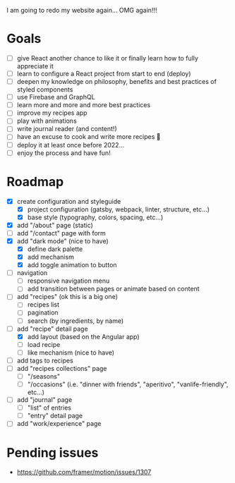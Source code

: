 I am going to redo my website again... OMG again!!!

# Goals

- [ ] give React another chance to like it or finally learn how to fully appreciate it
- [ ] learn to configure a React project from start to end (deploy)
- [ ] deepen my knowledge on philosophy, benefits and best practices of styled components
- [ ] use Firebase and GraphQL
- [ ] learn more and more and more best practices
- [ ] improve my recipes app
- [ ] play with animations
- [ ] write journal reader (and content!)
- [ ] have an excuse to cook and write more recipes 🥦
- [ ] deploy it at least once before 2022...
- [ ] enjoy the process and have fun!

# Roadmap

- [x] create configuration and styleguide
  - [x] project configuration (gatsby, webpack, linter, structure, etc...)
  - [x] base style (typography, colors, spacing, etc...)
- [x] add "/about" page (static)
- [ ] add "/contact" page with form
- [x] add "dark mode" (nice to have)
  - [x] define dark palette
  - [x] add mechanism
  - [x] add toggle animation to button
- [ ] navigation
  - [ ] responsive navigation menu
  - [ ] add transition between pages or animate based on content
- [ ] add "recipes" (ok this is a big one)
  - [ ] recipes list
  - [ ] pagination
  - [ ] search (by ingredients, by name)
- [ ] add "recipe" detail page
  - [x] add layout (based on the Angular app)
  - [ ] load recipe
  - [ ] like mechanism (nice to have)
- [ ] add tags to recipes
- [ ] add "recipes collections" page
  - [ ] "/seasons"
  - [ ] "/occasions" (i.e. "dinner with friends", "aperitivo", "vanlife-friendly", etc...)
- [ ] add "journal" page
  - [ ] "list" of entries
  - [ ] "entry" detail page
- [ ] add "work/experience" page

# Pending issues

- https://github.com/framer/motion/issues/1307
